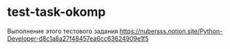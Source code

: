 # test-task-okomp
Выполнение этого тестового задания https://nubersss.notion.site/Python-Developer-d8c1a8a27f48457ea6cc63624909e1f5
